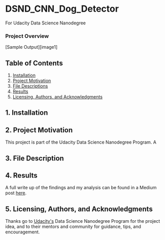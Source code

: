# DSND_CNN_Dog_Detector
For Udacity Data Science Nanodegree

### Project Overview

[Sample Output][image1]

## Table of Contents
  1. [Installation](#1--installation)
  2. [Project Motivation](#2--project-motivation)
  3. [File Descriptions](#3--file-descriptions)
  4. [Results](#4--results)
  5. [Licensing, Authors, and Acknowledgments](#5--licensing-authors-and-acknowledgments)

## 1. Installation
 

## 2. Project Motivation
This project is part of the Udacity Data Science Nanodegree Program. A

## 3. File Description

## 4. Results
A full write up of the findings and my analysis can be found in a Medium post [here](https://medium.com/@k.chinn/             ).

## 5. Licensing, Authors, and Acknowledgments
Thanks go to [Udacity's](https://Udacity.com) Data Science Nanodegree Program for the project idea, and to their mentors and community for guidance, tips, and encouragement. 
